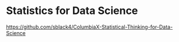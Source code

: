 # Statistics for Data Science 

https://github.com/sblack4/ColumbiaX-Statistical-Thinking-for-Data-Science 

